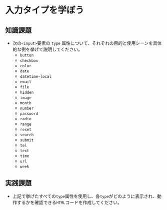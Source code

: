 # 入力タイプを学ぼう

## 知識課題

- 次の`<input>`要素の `type` 属性について、それぞれの目的と使用シーンを具体的な例を挙げて説明してください。
  - `button`
  - `checkbox`
  - `color`
  - `date`
  - `datetime-local`
  - `email`
  - `file`
  - `hidden`
  - `image`
  - `month`
  - `number`
  - `password`
  - `radio`
  - `range`
  - `reset`
  - `search`
  - `submit`
  - `tel`
  - `text`
  - `time`
  - `url`
  - `week`

## 実践課題

- 上記で挙げたすべての`type`属性を使用し、各`type`がどのように表示され、動作するかを確認できる`HTML`コードを作成してください。
